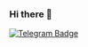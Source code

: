 ### Hi there 👋


[![Telegram Badge](https://img.shields.io/badge/-Telegram-blue?style=flat-quare&labelColor=dark_blue&logo=Telegram&logoColor=dark_blue&link=t.me/yigitcanb3y)](https://t.me/yigitcanb3y)
<div class="wrapper">
